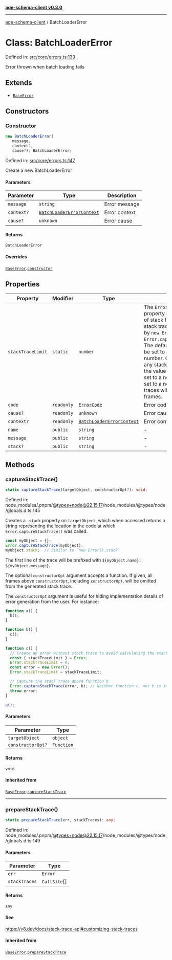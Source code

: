 [**age-schema-client v0.3.0**](../index.md)

***

[age-schema-client](/ageSchemaClient/api-generated/index.md) / BatchLoaderError

# Class: BatchLoaderError

Defined in: [src/core/errors.ts:139](https://github.com/standardbeagle/ageSchemaClient/blob/main/src/core/errors.ts#L139)

Error thrown when batch loading fails

## Extends

- [`BaseError`](/ageSchemaClient/api-generated/classes/BaseError.md)

## Constructors

### Constructor

```ts
new BatchLoaderError(
   message, 
   context?, 
   cause?): BatchLoaderError;
```

Defined in: [src/core/errors.ts:147](https://github.com/standardbeagle/ageSchemaClient/blob/main/src/core/errors.ts#L147)

Create a new BatchLoaderError

#### Parameters

| Parameter | Type | Description |
| ------ | ------ | ------ |
| `message` | `string` | Error message |
| `context?` | [`BatchLoaderErrorContext`](/ageSchemaClient/api-generated/interfaces/BatchLoaderErrorContext.md) | Error context |
| `cause?` | `unknown` | Error cause |

#### Returns

`BatchLoaderError`

#### Overrides

[`BaseError`](/ageSchemaClient/api-generated/classes/BaseError.md).[`constructor`](/ageSchemaClient/api-generated/classes/BaseError.md#constructor)

## Properties

| Property | Modifier | Type | Description | Inherited from | Defined in |
| ------ | ------ | ------ | ------ | ------ | ------ |
| <a id="stacktracelimit"></a> `stackTraceLimit` | `static` | `number` | The `Error.stackTraceLimit` property specifies the number of stack frames collected by a stack trace (whether generated by `new Error().stack` or `Error.captureStackTrace(obj)`). The default value is `10` but may be set to any valid JavaScript number. Changes will affect any stack trace captured _after_ the value has been changed. If set to a non-number value, or set to a negative number, stack traces will not capture any frames. | [`BaseError`](/ageSchemaClient/api-generated/classes/BaseError.md).[`stackTraceLimit`](/ageSchemaClient/api-generated/classes/BaseError.md#stacktracelimit) | node\_modules/.pnpm/@types+node@22.15.17/node\_modules/@types/node/globals.d.ts:161 |
| <a id="code"></a> `code` | `readonly` | [`ErrorCode`](/ageSchemaClient/api-generated/enumerations/ErrorCode.md) | Error code | [`BaseError`](/ageSchemaClient/api-generated/classes/BaseError.md).[`code`](/ageSchemaClient/api-generated/classes/BaseError.md#code) | [src/core/errors.ts:16](https://github.com/standardbeagle/ageSchemaClient/blob/main/src/core/errors.ts#L16) |
| <a id="cause"></a> `cause?` | `readonly` | `unknown` | Error cause | [`BaseError`](/ageSchemaClient/api-generated/classes/BaseError.md).[`cause`](/ageSchemaClient/api-generated/classes/BaseError.md#cause) | [src/core/errors.ts:25](https://github.com/standardbeagle/ageSchemaClient/blob/main/src/core/errors.ts#L25) |
| <a id="context"></a> `context?` | `readonly` | [`BatchLoaderErrorContext`](/ageSchemaClient/api-generated/interfaces/BatchLoaderErrorContext.md) | Error context | - | [src/core/errors.ts:149](https://github.com/standardbeagle/ageSchemaClient/blob/main/src/core/errors.ts#L149) |
| <a id="name"></a> `name` | `public` | `string` | - | [`BaseError`](/ageSchemaClient/api-generated/classes/BaseError.md).[`name`](/ageSchemaClient/api-generated/classes/BaseError.md#name) | node\_modules/.pnpm/typescript@5.8.3/node\_modules/typescript/lib/lib.es5.d.ts:1076 |
| <a id="message"></a> `message` | `public` | `string` | - | [`BaseError`](/ageSchemaClient/api-generated/classes/BaseError.md).[`message`](/ageSchemaClient/api-generated/classes/BaseError.md#message) | node\_modules/.pnpm/typescript@5.8.3/node\_modules/typescript/lib/lib.es5.d.ts:1077 |
| <a id="stack"></a> `stack?` | `public` | `string` | - | [`BaseError`](/ageSchemaClient/api-generated/classes/BaseError.md).[`stack`](/ageSchemaClient/api-generated/classes/BaseError.md#stack) | node\_modules/.pnpm/typescript@5.8.3/node\_modules/typescript/lib/lib.es5.d.ts:1078 |

## Methods

### captureStackTrace()

```ts
static captureStackTrace(targetObject, constructorOpt?): void;
```

Defined in: node\_modules/.pnpm/@types+node@22.15.17/node\_modules/@types/node/globals.d.ts:145

Creates a `.stack` property on `targetObject`, which when accessed returns
a string representing the location in the code at which
`Error.captureStackTrace()` was called.

```js
const myObject = {};
Error.captureStackTrace(myObject);
myObject.stack;  // Similar to `new Error().stack`
```

The first line of the trace will be prefixed with
`${myObject.name}: ${myObject.message}`.

The optional `constructorOpt` argument accepts a function. If given, all frames
above `constructorOpt`, including `constructorOpt`, will be omitted from the
generated stack trace.

The `constructorOpt` argument is useful for hiding implementation
details of error generation from the user. For instance:

```js
function a() {
  b();
}

function b() {
  c();
}

function c() {
  // Create an error without stack trace to avoid calculating the stack trace twice.
  const { stackTraceLimit } = Error;
  Error.stackTraceLimit = 0;
  const error = new Error();
  Error.stackTraceLimit = stackTraceLimit;

  // Capture the stack trace above function b
  Error.captureStackTrace(error, b); // Neither function c, nor b is included in the stack trace
  throw error;
}

a();
```

#### Parameters

| Parameter | Type |
| ------ | ------ |
| `targetObject` | `object` |
| `constructorOpt?` | `Function` |

#### Returns

`void`

#### Inherited from

[`BaseError`](/ageSchemaClient/api-generated/classes/BaseError.md).[`captureStackTrace`](/ageSchemaClient/api-generated/classes/BaseError.md#capturestacktrace)

***

### prepareStackTrace()

```ts
static prepareStackTrace(err, stackTraces): any;
```

Defined in: node\_modules/.pnpm/@types+node@22.15.17/node\_modules/@types/node/globals.d.ts:149

#### Parameters

| Parameter | Type |
| ------ | ------ |
| `err` | `Error` |
| `stackTraces` | `CallSite`[] |

#### Returns

`any`

#### See

https://v8.dev/docs/stack-trace-api#customizing-stack-traces

#### Inherited from

[`BaseError`](/ageSchemaClient/api-generated/classes/BaseError.md).[`prepareStackTrace`](/ageSchemaClient/api-generated/classes/BaseError.md#preparestacktrace)
